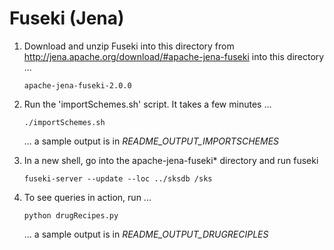 # Fuseki (Jena)

  1. Download and unzip Fuseki into this directory from http://jena.apache.org/download/#apache-jena-fuseki into this directory ...

         apache-jena-fuseki-2.0.0

  2. Run the 'importSchemes.sh' script. It takes a few minutes ...

         ./importSchemes.sh

     ... a sample output is in _README_OUTPUT_IMPORTSCHEMES_

  3. In a new shell, go into the apache-jena-fuseki* directory and run fuseki

         fuseki-server --update --loc ../sksdb /sks

  4. To see queries in action, run ...

         python drugRecipes.py 

     ... a sample output is in _README_OUTPUT_DRUGRECIPLES_

